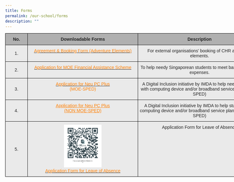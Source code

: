 ```yaml
---
title: Forms
permalink: /our-school/forms
description: ""
---
```

<style type="text/css">
.tg  {border-collapse:collapse;border-spacing:0;}
.tg td{border-color:black;border-style:solid;border-width:1px;font-family:Arial, sans-serif;font-size:14px;
  overflow:hidden;padding:10px 5px;word-break:normal;}
.tg th{border-color:black;border-style:solid;border-width:1px;font-family:Arial, sans-serif;font-size:14px;
  font-weight:normal;overflow:hidden;padding:10px 5px;word-break:normal;}
.tg .tg-ii8k{background-color:#EAEAEA;color:#222;text-align:center;vertical-align:top}
.tg .tg-dwlh{background-color:#B0B0B0;color:#222;font-weight:bold;text-align:center;vertical-align:middle}
.tg .tg-ku5w{background-color:#EAEAEA;color:#222;text-align:center;vertical-align:middle}
.tg .tg-elnk{background-color:#EAEAEA;color:#FF7E00;text-align:center;vertical-align:top}
.tg .tg-pip2{background-color:#EAEAEA;color:#FF7E00;text-align:center;text-decoration:underline;vertical-align:top}
</style>
<table class="tg" style="undefined;table-layout: fixed; width: 819px">
<colgroup>
<col style="width: 71px">
<col style="width: 354px">
<col style="width: 394px">
</colgroup>
<thead>
  <tr>
    <th class="tg-dwlh"><span style="color:#222;background-color:#B0B0B0">No.</span></th>
    <th class="tg-dwlh"><span style="color:#222;background-color:#B0B0B0">Downloadable Forms</span></th>
    <th class="tg-dwlh"><span style="color:#222;background-color:#B0B0B0">Description</span></th>
  </tr>
</thead>
<tbody>
  <tr>
    <td class="tg-ku5w"><span style="color:#222;background-color:#EAEAEA">1.</span></td>
    <td class="tg-elnk"><a href="/files/F0-09-5%20Agreement%20&%20Booking%20Form%20for%20External%20Organization.pdf"><span style="text-decoration:none;color:#FF7E00">Agreement &amp; Booking Form (Adventure Elements)</span></a></td>
    <td class="tg-ku5w"><span style="color:#222;background-color:#EAEAEA">For external organisations' booking of CHR adventure elements.</span></td>
  </tr>
  <tr>
    <td class="tg-ku5w"><span style="color:#222;background-color:#EAEAEA"> 2.</span></td>
    <td class="tg-elnk"><a href="/files/MOE%20FAS%20Application%20Form_for%20Website%2022%20Dec.pdf"><span style="text-decoration:none;color:#FF7E00"> Application for MOE Financial Assistance Scheme</span></a></td>
    <td class="tg-ku5w"><span style="color:#222;background-color:#EAEAEA">To help needy Singaporean students to meet basic schooling  expenses.</span></td>
  </tr>
  <tr>
    <td class="tg-ku5w"><span style="color:#222;background-color:#EAEAEA"> 3.</span></td>
    <td class="tg-elnk"><a href="/files/NPP%20PC-Bundle%20Application%20Form%20for%20MOE-SPED%20FAS.pdf"><span style="text-decoration:none;color:#FF7E00"> Application for Neu PC Plus</span></a><br>(MOE-SPED)</td>
    <td class="tg-ku5w"><span style="color:#222;background-color:#EAEAEA">A Digital Inclusion initiative by IMDA to help needy students with computing device and/or broadband service plan </span>(MOE-SPED)</td>
  </tr>
  <tr>
    <td class="tg-ku5w"><span style="color:#222;background-color:#EAEAEA"> 4.</span></td>
    <td class="tg-pip2"><a href="/files/NPP%20PC-Bundle%20Application%20Form%20for%20NON%20MOE-SPED%20FAS.pdf"><span style="text-decoration:underline;color:#FF7E00">Application for Neu PC Plus</span></a><br>(NON MOE-SPED)</td>
    <td class="tg-ku5w"><span style="color:#222;background-color:#EAEAEA"> A Digital Inclusion initiative by IMDA to help students with computing device and/or broadband service plan </span>(NON MOE-SPED)</td>
  </tr>
  <tr>
    <td class="tg-ku5w"><span style="color:#222;background-color:#EAEAEA"> 5.</span></td>
    <td class="tg-ii8k"><img src="/images/loa%20form.png" 
     style="width:35%"><br><a href="https://go.gov.sg/leave-of-absence-chr" target="_blank" rel="noopener noreferrer"><span style="text-decoration:none;color:#FF7E00">Application Form for Leave of Absence</span></a></td>
    <td class="tg-ii8k"><span style="color:#222;background-color:#EAEAEA">Application Form for Leave of Absence </span></td>
  </tr>
</tbody>
</table>